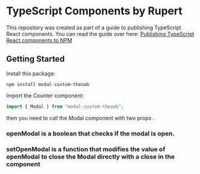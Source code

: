 # TypeScript Components by Rupert

This repository was created as part of a guide to publishing TypeScript React components. You can read the guide over here: [Publishing TypeScript React components to NPM](https://fildon.hashnode.dev/publishing-typescript-react-components-to-npm)

## Getting Started

Install this package:

```shell
npm install modal-custom-theoab
```

Import the Counter component:

```js
import { Modal } from "modal-custom-theoab";
```

then you need to call the Modal component with two props <Modal openModal={openModal} setOpenModal={setOpenModal}/> . 

### openModal is a boolean that checks if the modal is open.

### setOpenModal is a function that modifies the value of openModal to close the Modal directly with a close in the component
